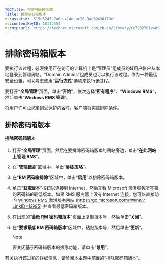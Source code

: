 ```yaml
---
TOCTitle: 排除密码箱版本
Title: 排除密码箱版本
ms:assetid: '515e5245-7a0e-414e-ac20-3ae32898179e'
ms:contentKeyID: 18112554
ms:mtpsurl: 'https://technet.microsoft.com/zh-cn/library/Cc720270(v=WS.10)'
---
```


排除密码箱版本
==============

要执行该过程，必须使用正在访问的计算机上是“管理员”组成员的域用户帐户从本地登录到管理网站。“Domain Admins”组成员也可以执行该过程。作为一种最佳安全设置，可以考虑使用“**运行方式**”选项来执行该过程。

要打开“**全局管理**”页面，单击“**开始**”，依次选择“**所有程序**”、“**Windows RMS**”，然后单击“**Windows RMS 管理**”。

将用户许可证绑定到受保护内容时，客户端将实施排除条件。

排除密码箱版本
--------------

#### 排除密码箱版本

1.  打开“**全局管理**”页面，然后在要排除密码箱版本的网站旁边，单击“**在此网站上管理 RMS**”。

2.  在“**管理链接**”区域中，单击“**排除策略**”。

3.  在“**RM 密码箱排除**”区域中，单击“**启用**”以排除密码箱版本。

4.  单击“**获取版本**”按钮以连接到 Internet，然后查看 Microsoft 激活服务所签署的密码箱的最低版本。如果 RMS 服务器上没有 Internet 连接，您可以直接访问 [Windows RMS 激活服务网站](https://go.microsoft.com/fwlink/?linkid=12995) (https://go.microsoft.com/fwlink/?LinkID=12995) 并查看最低密码箱版本。

5.  在出现的“**最低 RM 密码箱版本**”页面上复制版本号，然后单击“**关闭**”。

6.  在“**要求最低 RM 密码箱版本**”区域中，粘贴版本号，然后单击“**更新**”。

    > [!NOTE]
    > 要关闭基于密码箱版本的排除功能，请单击“**禁用**”。                    

有关执行该过程的详细信息，请参阅本主题中前面的“[排除密码箱版本](https://technet.microsoft.com/e287f026-aab2-43ab-93bc-48087da82f36)”。
